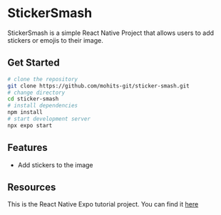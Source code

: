 # StickerSmash
StickerSmash is a simple React Native Project that allows users to add stickers or emojis to their image.

## Get Started
```bash
# clone the repository
git clone https://github.com/mohits-git/sticker-smash.git
# change directory
cd sticker-smash
# install dependencies
npm install
# start development server
npx expo start
```

## Features
- Add stickers to the image

## Resources
This is the React Native Expo tutorial project. You can find it [here](https://www.youtube.com/playlist?list=PLsXDmrmFV_AT6I9knFlpzP61_appiRTNP)
